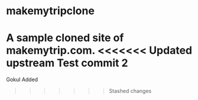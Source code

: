 # makemytripclone
A sample cloned site of makemytrip.com.
<<<<<<< Updated upstream
Test
commit 2
=======
Gokul Added
>>>>>>> Stashed changes
